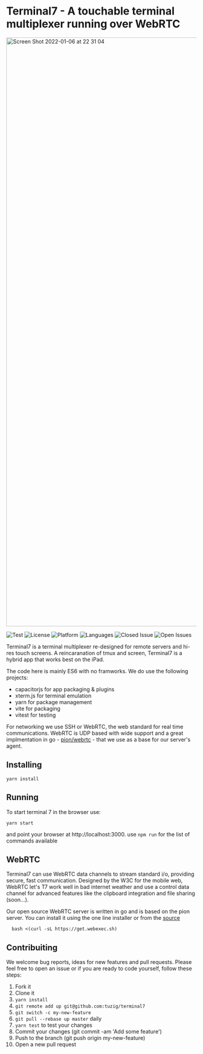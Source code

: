 # Terminal7 - A touchable terminal multiplexer running over WebRTC

<img width="1559" alt="Screen Shot 2022-01-06 at 22 31 04" src="https://user-images.githubusercontent.com/36852/148447779-959c7c92-d542-4737-9161-bfe009dc746a.png">  

![Test](https://github.com/tuzig/terminal7/workflows/Terminal7-Tests/badge.svg) ![License](https://img.shields.io/badge/license-GPL-green) ![Platform](https://img.shields.io/badge/platform-web-blue) ![Languages](https://img.shields.io/github/languages/top/tuzig/terminal7) ![Closed Issue](https://img.shields.io/github/issues-closed/tuzig/terminal7?color=A0A0A0) ![Open Issues](https://img.shields.io/github/issues/tuzig/terminal7)

Terminal7 is a terminal multiplexer re-designed for remote servers and 
hi-res touch screens. A reincaranation of tmux and screen, Terminal7 is a hybrid
app that works best on the iPad.

The code here is mainly ES6 with no framworks. We do use the following projects:

- capacitorjs for app packaging & plugins
- xterm.js for terminal emulation
- yarn for package management
- vite for packaging
- vitest for testing

For networking we use SSH or WebRTC, the web standard for real time
communications. WebRTC is UDP based with wide support and a great
implmentation in go - [pion/webrtc](https://github.com/pion/webrtc) -
that we use as a base for our server's agent.

## Installing


```console
yarn install
```

## Running

To start terminal 7 in the browser use:

```console
yarn start
```

and point your browser at http://localhost:3000. use `npm run` for the list of
commands available

## WebRTC


Terminal7 can use WebRTC data channels to stream standard i/o, providing secure, fast communication.
Designed by the W3C for the mobile web, WebRTC let's T7 work well in bad internet weather and 
use a control data channel for advanced features like the clipboard integration
and file sharing (soon...). 

Our open source WebRTC server is written in go and is based on the pion server. 
You can install it using the one line installer or from the [source](https://github.com/tuzig/webexec)

```console
  bash <(curl -sL https://get.webexec.sh)
```
## Contribuiting

We welcome bug reports, ideas for new features and pull requests.
Please feel free to open an issue or if you are ready to code yourself, follow these steps:

1. Fork it
2. Clone it
3. `yarn install`
4. `git remote add up git@github.com:tuzig/terminal7`
5. `git switch -c my-new-feature`
6. `git pull --rebase up master` daily
7. `yarn test` to test your changes
8. Commit your changes (git commit -am 'Add some feature')
9. Push to the branch (git push origin my-new-feature)
10. Open a new pull request

